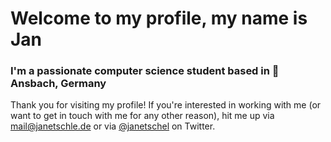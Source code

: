 <h1>Welcome to my profile, my name is Jan</h1>
<h3>I'm a passionate computer science student based in 📍 Ansbach, Germany</h3>

Thank you for visiting my profile! If you're interested in working with me (or want to get in touch with me for any other reason), hit me up via [mail@janetschle.de](mailto:mail@janetschel.dev) or via [@janetschel](https://twitter.com/janetschel) on Twitter.

